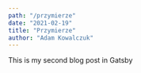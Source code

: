 ```yaml
---
path: "/przymierze"
date: "2021-02-19"
title: "Przymierze"
author: "Adam Kowalczuk"
---
```

This is my second blog post in Gatsby